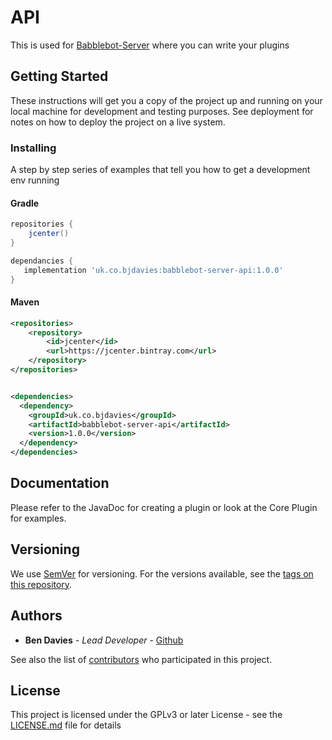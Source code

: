# API

This is used for [Babblebot-Server](https://github.com/bendavies99/BabbleBot-Server) where you can write your plugins

## Getting Started

These instructions will get you a copy of the project up and running on your 
local machine for development and testing purposes. See deployment 
for notes on how to deploy the project on a live system.

### Installing

A step by step series of examples that tell you how to get a development env running

#### Gradle
```groovy
repositories {
    jcenter()
}

dependancies {
   implementation 'uk.co.bjdavies:babblebot-server-api:1.0.0'
}
```

#### Maven
```xml
<repositories>
    <repository>
        <id>jcenter</id>
        <url>https://jcenter.bintray.com</url>
    </repository>
</repositories>


<dependencies>
  <dependency>
    <groupId>uk.co.bjdavies</groupId>
    <artifactId>babblebot-server-api</artifactId>
    <version>1.0.0</version>
  </dependency>
</dependencies>
```

## Documentation
Please  refer to the JavaDoc for creating a plugin or look at the Core Plugin for examples.

## Versioning

We use [SemVer](http://semver.org/) for versioning. For the versions available, see the [tags on this repository](https://github.com/bendavies99/babblebot-api/tags).

## Authors

- **Ben Davies** - _Lead Developer_ - [Github](https://github.com/bendavies99)

See also the list of [contributors](https://github.com/bendavies99/babblebot-api/contributors) who participated in this project.

## License

This project is licensed under the GPLv3 or later License - see the [LICENSE.md](LICENSE.md) file for details
